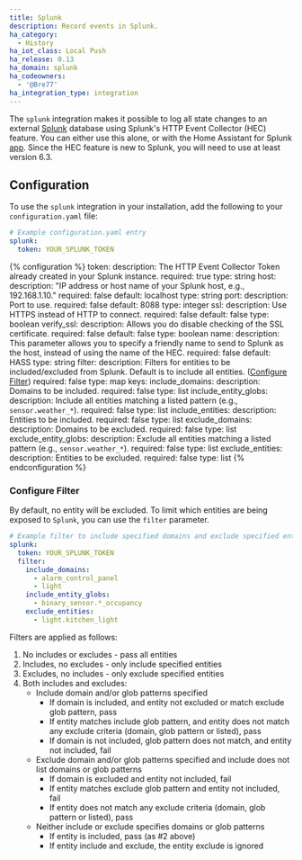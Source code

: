 ```yaml
---
title: Splunk
description: Record events in Splunk.
ha_category:
  - History
ha_iot_class: Local Push
ha_release: 0.13
ha_domain: splunk
ha_codeowners:
  - '@Bre77'
ha_integration_type: integration
---
```


The `splunk` integration makes it possible to log all state changes to an external [Splunk](https://splunk.com/) database using Splunk's HTTP Event Collector (HEC) feature. You can either use this alone, or with the Home Assistant for Splunk [app](https://github.com/miniconfig/splunk-homeassistant). Since the HEC feature is new to Splunk, you will need to use at least version 6.3.

## Configuration

To use the `splunk` integration in your installation, add the following to your `configuration.yaml` file:

```yaml
# Example configuration.yaml entry
splunk:
  token: YOUR_SPLUNK_TOKEN
```

{% configuration %}
token:
  description: The HTTP Event Collector Token already created in your Splunk instance.
  required: true
  type: string
host:
  description: "IP address or host name of your Splunk host, e.g., 192.168.1.10."
  required: false
  default: localhost
  type: string
port:
  description: Port to use.
  required: false
  default: 8088
  type: integer
ssl:
  description: Use HTTPS instead of HTTP to connect.
  required: false
  default: false
  type: boolean
verify_ssl:
  description: Allows you do disable checking of the SSL certificate.
  required: false
  default: false
  type: boolean
name:
  description: This parameter allows you to specify a friendly name to send to Splunk as the host, instead of using the name of the HEC.
  required: false
  default: HASS
  type: string
filter:
  description: Filters for entities to be included/excluded from Splunk. Default is to include all entities. ([Configure Filter](#configure-filter))
  required: false
  type: map
  keys:
    include_domains:
      description: Domains to be included.
      required: false
      type: list
    include_entity_globs:
      description: Include all entities matching a listed pattern (e.g., `sensor.weather_*`).
      required: false
      type: list
    include_entities:
      description: Entities to be included.
      required: false
      type: list
    exclude_domains:
      description: Domains to be excluded.
      required: false
      type: list
    exclude_entity_globs:
      description: Exclude all entities matching a listed pattern (e.g., `sensor.weather_*`).
      required: false
      type: list
    exclude_entities:
      description: Entities to be excluded.
      required: false
      type: list
{% endconfiguration %}

### Configure Filter

By default, no entity will be excluded. To limit which entities are being exposed to `Splunk`, you can use the `filter` parameter.

```yaml
# Example filter to include specified domains and exclude specified entities
splunk:
  token: YOUR_SPLUNK_TOKEN
  filter:
    include_domains:
      - alarm_control_panel
      - light
    include_entity_globs:
      - binary_sensor.*_occupancy
    exclude_entities:
      - light.kitchen_light
```

Filters are applied as follows:

1. No includes or excludes - pass all entities
2. Includes, no excludes - only include specified entities
3. Excludes, no includes - only exclude specified entities
4. Both includes and excludes:
   - Include domain and/or glob patterns specified
      - If domain is included, and entity not excluded or match exclude glob pattern, pass
      - If entity matches include glob pattern, and entity does not match any exclude criteria (domain, glob pattern or listed), pass
      - If domain is not included, glob pattern does not match, and entity not included, fail
   - Exclude domain and/or glob patterns specified and include does not list domains or glob patterns
      - If domain is excluded and entity not included, fail
      - If entity matches exclude glob pattern and entity not included, fail
      - If entity does not match any exclude criteria (domain, glob pattern or listed), pass
   - Neither include or exclude specifies domains or glob patterns
      - If entity is included, pass (as #2 above)
      - If entity include and exclude, the entity exclude is ignored
